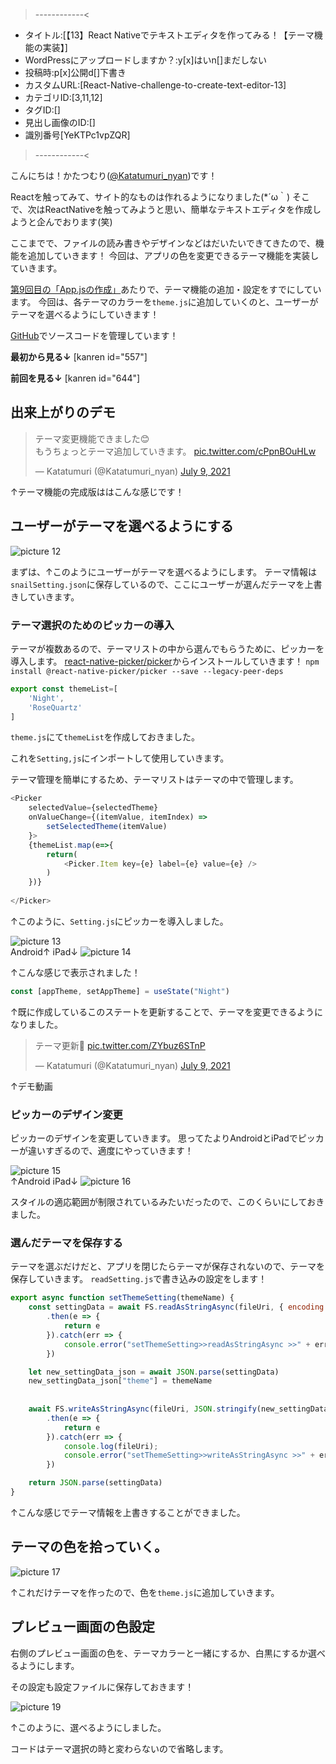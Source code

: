>------------<
- タイトル:[【13】React Nativeでテキストエディタを作ってみる！【テーマ機能の実装】]
- WordPressにアップロードしますか？:y[x]はいn[]まだしない
- 投稿時:p[x]公開d[]下書き
- カスタムURL:[React-Native-challenge-to-create-text-editor-13]
- カテゴリID:[3,11,12]
- タグID:[]
- 見出し画像のID:[]
- 識別番号[YeKTPc1vpZQR]
>------------<

<!-- ↓続き
[kanren id=""] -->

こんにちは！かたつむり([@Katatumuri_nyan](https://twitter.com/Katatumuri_nyan))です！

Reactを触ってみて、サイト的なものは作れるようになりました(*´ω｀)
そこで、次はReactNativeを触ってみようと思い、簡単なテキストエディタを作成しようと企んでおります(笑)

ここまでで、ファイルの読み書きやデザインなどはだいたいできてきたので、機能を追加していきます！
今回は、アプリの色を変更できるテーマ機能を実装していきます。

[第9回目の「App.jsの作成」](https://katatumuri.xyz/react/628/react-native-challenge-to-create-text-editor-9/#Appjs%E3%81%AE%E4%BD%9C%E6%88%90)あたりで、テーマ機能の追加・設定をすでにしています。
今回は、各テーマのカラーを`theme.js`に追加していくのと、ユーザーがテーマを選べるようにしていきます！

[GitHub](https://github.com/katatumuri-maimai/snail_Markdown_TextEditor)でソースコードを管理しています！

**最初から見る↓**
[kanren id="557"]

**前回を見る↓**
[kanren id="644"]

## 出来上がりのデモ
<blockquote class="twitter-tweet"><p lang="ja" dir="ltr">テーマ変更機能できました😊<br>もうちょっとテーマ追加していきます。 <a href="https://t.co/cPpnBOuHLw">pic.twitter.com/cPpnBOuHLw</a></p>&mdash; Katatumuri (@Katatumuri_nyan) <a href="https://twitter.com/Katatumuri_nyan/status/1413459227419365378?ref_src=twsrc%5Etfw">July 9, 2021</a></blockquote> <script async src="https://platform.twitter.com/widgets.js" charset="utf-8"></script>
↑テーマ機能の完成版ははこんな感じです！

## ユーザーがテーマを選べるようにする
![picture 12](images/ed9a2a76a8a1da4da8f5ec15318799669c3aacc70f07231a0cbca6215ee1bafe.png)  

まずは、↑このようにユーザーがテーマを選べるようにします。
テーマ情報は`snailSetting.json`に保存しているので、ここにユーザーが選んだテーマを上書きしていきます。


### テーマ選択のためのピッカーの導入
テーマが複数あるので、テーマリストの中から選んでもらうために、ピッカーを導入します。
[react-native-picker/picker](https://github.com/react-native-picker/picker)からインストールしていきます！
`npm install @react-native-picker/picker --save --legacy-peer-deps`

```javascript
export const themeList=[
    'Night',
    'RoseQuartz'
]
```
`theme.js`にて`themeList`を作成しておきました。

これを`Setting,js`にインポートして使用していきます。

テーマ管理を簡単にするため、テーマリストはテーマの中で管理します。


```javascript
<Picker
    selectedValue={selectedTheme}
    onValueChange={(itemValue, itemIndex) =>
        setSelectedTheme(itemValue)
    }>
    {themeList.map(e=>{
        return(
            <Picker.Item key={e} label={e} value={e} />
        )
    })}
    
</Picker>
```
↑このように、`Setting.js`にピッカーを導入しました。

![picture 13](images/5bb3a25334f6b2a5925a337647ad408b5247774e37c158cdfb4c07b3b5e5894d.png)  
Android↑
iPad↓
![picture 14](images/41177a78cfa31d6bebad50a7f94ad94cf019c2f5db5b2519c8bb0f2d024607ab.png)  

↑こんな感じで表示されました！

```javascript
const [appTheme, setAppTheme] = useState("Night")
```
↑既に作成しているこのステートを更新することで、テーマを変更できるようになりました。

<blockquote class="twitter-tweet"><p lang="ja" dir="ltr">テーマ更新🥰 <a href="https://t.co/ZYbuz6STnP">pic.twitter.com/ZYbuz6STnP</a></p>&mdash; Katatumuri (@Katatumuri_nyan) <a href="https://twitter.com/Katatumuri_nyan/status/1413376361981366275?ref_src=twsrc%5Etfw">July 9, 2021</a></blockquote> <script async src="https://platform.twitter.com/widgets.js" charset="utf-8"></script>
↑デモ動画

### ピッカーのデザイン変更
ピッカーのデザインを変更していきます。
思ってたよりAndroidとiPadでピッカーが違いすぎるので、適度にやっていきます！

![picture 15](images/79b5362b40a2a7368c1a2264aba16c5b186ca65d9bf14f73088619341d8275d6.png)  
↑Android
iPad↓
![picture 16](images/82471f9ee7370439adcac49db9e5c21fb5ac04a3b09d3baeec21d50dca603eea.png)  

スタイルの適応範囲が制限されているみたいだったので、このくらいにしておきました。


### 選んだテーマを保存する
テーマを選ぶだけだと、アプリを閉じたらテーマが保存されないので、テーマを保存していきます。
`readSetting.js`で書き込みの設定をします！

```javascript
export async function setThemeSetting(themeName) {
    const settingData = await FS.readAsStringAsync(fileUri, { encoding: FileSystem.EncodingType.UTF8 })
        .then(e => {
            return e
        }).catch(err => {
            console.error("setThemeSetting>>readAsStringAsync >>" + err);
        })

    let new_settingData_json = await JSON.parse(settingData)
    new_settingData_json["theme"] = themeName
    
  
    await FS.writeAsStringAsync(fileUri, JSON.stringify(new_settingData_json), { encoding: FileSystem.EncodingType.UTF8 })
        .then(e => {
            return e
        }).catch(err => {
            console.log(fileUri);
            console.error("setThemeSetting>>writeAsStringAsync >>" + err);
        })

    return JSON.parse(settingData)
}
```
↑こんな感じでテーマ情報を上書きすることができました。


## テーマの色を拾っていく。
![picture 17](images/e7c6291ca91ebfd6780bbf0f6360337b59b8694d533829e3721b171521232420.png)  

↑これだけテーマを作ったので、色を`theme.js`に追加していきます。




## プレビュー画面の色設定   
右側のプレビュー画面の色を、テーマカラーと一緒にするか、白黒にするか選べるようにします。

その設定も設定ファイルに保存しておきます！

![picture 19](images/ca75548dff763a9ab342ac476f36f22f039ebd5517fb577d513bb4cb10dde37e.png)  

↑このように、選べるようにしました。

コードはテーマ選択の時と変わらないので省略します。
